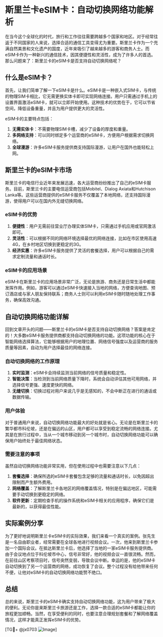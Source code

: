 # 斯里兰卡eSIM卡：自动切换网络功能解析

在当今这个全球化的时代，旅行和工作往往需要跨越多个国家和地区。对于经常往返于不同国家的人来说，选择合适的通信工具变得尤为重要。斯里兰卡作为一个充满自然美景和文化遗产的国度，近年来吸引了越来越多的游客和商务人士。而eSIM卡作为一种新兴的通信技术，因其便捷性和灵活性，成为了许多人的首选。那么问题来了：斯里兰卡的eSIM卡是否支持自动切换网络呢？

## 什么是eSIM卡？

首先，让我们简单了解一下eSIM卡是什么。eSIM卡是一种嵌入式SIM卡，与传统的物理SIM卡相比，它无需更换实体卡即可实现网络连接。用户只需通过手机上的设置界面激活eSIM卡，就可以立即开始使用。这种技术的优势在于，它可以节省空间，降低设备重量，并且为用户提供更大的灵活性。

eSIM卡的主要特点包括：

1. **无需实体卡**：不需要物理SIM卡槽，减少了设备的厚度和重量。
2. **多网络支持**：可以同时绑定多个运营商的eSIM卡，方便用户根据需求切换网络。
3. **全球漫游**：许多eSIM卡服务提供商支持国际漫游，让用户在国外也能轻松上网。

## 斯里兰卡的eSIM卡市场

斯里兰卡的电信行业近年来发展迅速，各大运营商纷纷推出了自己的eSIM卡服务。目前，斯里兰卡的主要电信运营商包括Mobitel、Dialog Axiata和Hutchison Lanka等。这些运营商提供的eSIM卡服务不仅覆盖了本地网络，还支持国际漫游，使得用户可以在国内外无缝切换网络。

### eSIM卡的优势

1. **便捷性**：用户无需前往营业厅办理实体SIM卡，只需通过手机应用或官网激活即可。
2. **灵活性**：可以根据不同的网络环境选择最优的网络连接，比如在市区使用高速4G，在乡村地区切换到更稳定的3G。
3. **经济实惠**：许多eSIM卡服务提供了灵活的套餐选择，用户可以根据自己的需求定制流量和通话时长。

### eSIM卡的应用场景

eSIM卡在斯里兰卡的应用场景非常广泛，无论是旅游、商务还是日常生活中都能发挥作用。例如，游客可以通过eSIM卡快速接入当地的网络，方便查询地图、预订酒店或与家人朋友保持联系；商务人士则可以利用eSIM卡随时随地处理工作事务，确保高效沟通。

## 自动切换网络功能详解

回到文章开头的问题——斯里兰卡的eSIM卡是否支持自动切换网络？答案是肯定的！大多数eSIM卡服务提供商都支持自动切换网络的功能。这项功能的核心在于智能网络选择算法，它能够根据用户的地理位置、网络信号强度以及运营商的服务质量等因素，自动为用户选择最佳的网络连接。

### 自动切换网络的工作原理

1. **实时监测**：eSIM卡会持续监测当前网络的信号质量和稳定性。
2. **智能决策**：当检测到当前网络质量下降时，系统会自动评估其他可用网络，并选择信号更强、速度更快的网络。
3. **无缝切换**：切换过程对用户来说几乎是无感知的，不会中断正在进行的通话或数据传输。

### 用户体验

对于普通用户来说，自动切换网络功能最大的好处就是省心。无论是在斯里兰卡的繁华都市科伦坡，还是在偏远的山区，用户都可以享受到稳定流畅的网络连接。尤其是在旅行过程中，当从一个城市移动到另一个城市时，自动切换网络功能可以确保用户始终处于最佳网络状态。

### 需要注意的事项

虽然自动切换网络功能非常实用，但在使用过程中也需要注意以下几点：

1. **套餐选择**：确保所选的eSIM卡套餐包含足够的流量和通话时长，以免因超出限制而产生额外费用。
2. **网络覆盖**：了解斯里兰卡各地区的网络覆盖情况，特别是在偏远地区，可能需要手动切换到更稳定的网络。
3. **软件更新**：定期检查手机的操作系统和eSIM卡相关的应用程序，确保它们是最新的，以获得最佳性能。

## 实际案例分享

为了更好地说明斯里兰卡eSIM卡的实际效果，我们来看一个真实的案例。张先生是一名自由职业者，经常需要在全球各地进行视频会议。一次，他来到斯里兰卡参加一个国际会议。在抵达斯里兰卡后，他选择了当地的一家eSIM卡服务提供商。由于会议地点位于科伦坡市中心，信号非常好，他的视频会议一直很流畅。然而，在前往山区考察项目时，信号突然变弱，导致会议中断。幸运的是，他的eSIM卡自动切换到了另一个运营商的网络，成功恢复了会议。整个过程没有给他带来任何不便，让他对eSIM卡的自动切换网络功能赞不绝口。

## 总结

总的来说，斯里兰卡的eSIM卡确实支持自动切换网络功能，这为用户带来了极大的便利。无论你是来斯里兰卡旅游还是工作，选择一款合适的eSIM卡都能让你的旅程更加顺畅。当然，在享受便利的同时，也要注意合理规划套餐和了解网络覆盖情况，这样才能真正发挥eSIM卡的优势。

[TG💪+ @jx0703 ![Image](https://github.com/user-attachments/assets/dbca1d08-cadb-493c-b0ec-ad6f7a83f270)]